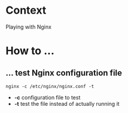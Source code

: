 # Context
Playing with Nginx

# How to ...
## ... test Nginx configuration file

```
nginx -c /etc/nginx/nginx.conf -t
```
* **-c** configuration file to test
* **-t** test the file instead of actually running it
